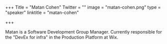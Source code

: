 +++
Title = "Matan Cohen"
Twitter = ""
image = "matan-cohen.png"
type = "speaker"
linktitle = "matan-cohen"

+++

Matan is a Software Development Group Manager. Currently responsible for the "DevEx for infra" in the Production Platform at Wix.
